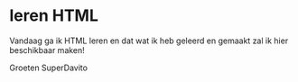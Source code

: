 # leren HTML

Vandaag ga ik HTML leren en dat wat ik heb geleerd en gemaakt zal ik hier beschikbaar maken!

Groeten SuperDavito
